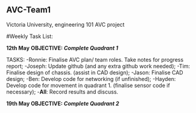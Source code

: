 ## AVC-Team1
Victoria University, engineering 101 AVC project

#Weekly Task List:

**12th May**
**OBJECTIVE: _Complete Quadrant 1_**

TASKS:
-Ronnie: Finalise AVC plan/ team roles. Take notes for progress report;
-Joseph: Update github (and any extra github work needed);
-Tim: Finalise design of chassis. (assist in CAD design);
-Jason: Finalise CAD design;
-Ben: Develop code for networking (if unfinished);
-Hayden: Develop code for movement in quadrant 1. (finalise sensor code if necessary);
-**All**: Record results and discuss.

**19th May
OBJECTIVE: _Complete Quadrant 2_**
